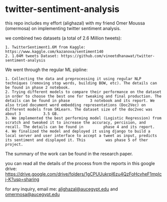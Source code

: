 # twitter-sentiment-analysis

this repo includes my effort (alighazal) with my friend Omer Moussa (omermosa) on implementing twitter sentiment analysis. 

we combined two datasets (a total of 2.6 Million tweets): 

    1. TwitterSentiment1.6M from Kaggle: https://www.kaggle.com/kazanova/sentiment140
    2. 1.04M tweets Dataset: https://github.com/vineetdhanawat/twitter-sentiment-analysis

We went through the regular ML pipline:

    1. Collecting the data and preprocessing it using regular NLP techniques (removing stop words, building BOW, etc). The details can be found in phase 2 notebook.
    2. Trying different models to compare their performance on the dataset in order to choose the best one for tweaking and final production. The details can be found in phase         3 notebook and its report. We also tried document word embedding representations (Doc2Vec) on different models from SKLearn. The dataset size of the doc2vec was about 3          3.5 GB.
    3. We implemented the best performing model (Logistic Regression) from scratch and tweaked it to increase the accuracy, percision, and recall. The details can be found in         phase 4 and its report.
    4. We finalized the model and deployed it using django to build a local server and user interface to accept a tweet as input, predicts its sentiment and displayed it. This         was phase 5 of ther project.
    
The summary of the work can be found in the research paper.

you can read all the details of the process from the reports in this google drive: 
    https://drive.google.com/drive/folders/1gCPUUukrpl6zu4QzFoHcvheF1mpIcj-K?usp=sharing
    
for any inquiry, email me: alighazal@aucegypt.edu and omermosa@aucegypt.edu

